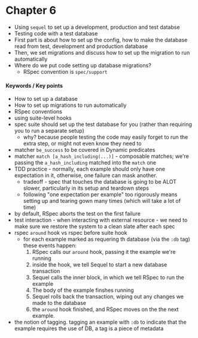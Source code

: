 # Chapter 6

- Using `sequel` to set up a development, production and test databse
- Testing code with a test database
- First part is about how to set up the config, how to make the database read from test, development and production database
- Then, we set migrations and discuss how to set up the migration to run automatically
- Where do we put code setting up database migrations?
  - RSpec convention is `spec/support`

#### Keywords / Key points
- How to set up a database 
- How to set up migrations to run automatically
- RSpec conventions
- using suite-level hooks
- spec suite should set up the test database for you (rather than requiring you to run a separate setup)
  - why? because people testing the code may easily forget to run the extra step, or might not even know they need to
- matcher `be_success` to be covered in Dynamic predicates
- matcher `match [a_hash_including(...)]` - composable matches; we're passing the `a_hash_including` matched into the `match` one 
- TDD practice - normally, each example should only have one expectation in it, otherwise, one failure can mask another.
  - tradeoff - spec that touches the database is going to be ALOT slower, particularly in its setup and teardown steps
  - following "one expectation per example" too rigorously means setting up and tearing gown many times (which will take a lot of time)
- by default, RSpec aborts the test on the first failure
- test interaction - when interacting with external resource - we need to make sure we restore the system to a clean slate after each spec
- rspec `around` hook vs rspec before suite hook
  - for each example marked as requering th database (via the `:db` tag) these events happen: 
    1. RSpec calls our `around` hook, passing it the example we're running
    1. inside the hook, we tell Sequel to start a new database transaction
    1. Sequel calls the inner block, in which we tell RSpec to run the example
    1. The body of the example finshes running
    1. Sequel rolls back the transaction, wiping out any changes we made to the database
    1. the `around` hook finished, and RSpec moves on the the next example.
- the notion of tagging. tagging an example with `:db` to indicate that the example requires the use of DB, a tag is a piece of metadata
